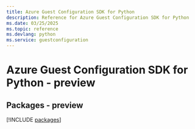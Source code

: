 ```yaml
---
title: Azure Guest Configuration SDK for Python
description: Reference for Azure Guest Configuration SDK for Python
ms.date: 03/25/2025
ms.topic: reference
ms.devlang: python
ms.service: guestconfiguration
---
```

# Azure Guest Configuration SDK for Python - preview
## Packages - preview
[!INCLUDE [packages](guest-configuration-index.md)]